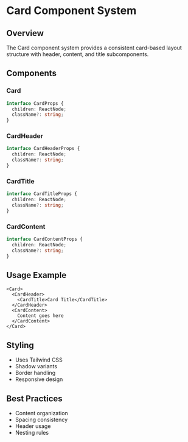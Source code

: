 # Card Component System

## Overview
The Card component system provides a consistent card-based layout structure with header, content, and title subcomponents.

## Components

### Card
```typescript
interface CardProps {
  children: ReactNode;
  className?: string;
}
```

### CardHeader
```typescript
interface CardHeaderProps {
  children: ReactNode;
  className?: string;
}
```

### CardTitle
```typescript
interface CardTitleProps {
  children: ReactNode;
  className?: string;
}
```

### CardContent
```typescript
interface CardContentProps {
  children: ReactNode;
  className?: string;
}
```

## Usage Example
```tsx
<Card>
  <CardHeader>
    <CardTitle>Card Title</CardTitle>
  </CardHeader>
  <CardContent>
    Content goes here
  </CardContent>
</Card>
```

## Styling
- Uses Tailwind CSS
- Shadow variants
- Border handling
- Responsive design

## Best Practices
- Content organization
- Spacing consistency
- Header usage
- Nesting rules